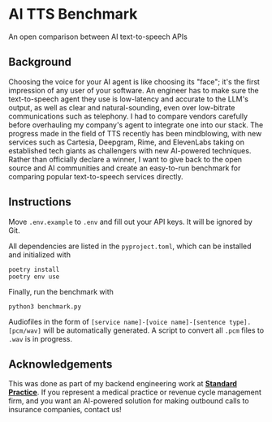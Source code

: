 # AI TTS Benchmark

An open comparison between AI text-to-speech APIs

## Background

Choosing the voice for your AI agent is like choosing its "face"; it's the first impression of any user of your software. An engineer has to make sure the text-to-speech agent they use is low-latency and accurate to the LLM's output, as well as clear and natural-sounding, even over low-bitrate communications such as telephony. I had to compare vendors carefully before overhauling my company's agent to integrate one into our stack. The progress made in the field of TTS recently has been mindblowing, with new services such as Cartesia, Deepgram, Rime, and ElevenLabs taking on established tech giants as challengers with new AI-powered techniques. Rather than officially declare a winner, I want to give back to the open source and AI communities and create an easy-to-run benchmark for comparing popular text-to-speech services directly.

## Instructions

Move `.env.example` to `.env` and fill out your API keys. It will be ignored by Git.

All dependencies are listed in the `pyproject.toml`, which can be installed and initialized with

```
poetry install
poetry env use
```

Finally, run the benchmark with

```
python3 benchmark.py
```

Audiofiles in the form of `[service name]-[voice name]-[sentence type].[pcm/wav]` will be automatically generated. A script to convert all `.pcm` files to `.wav` is in progress.

## Acknowledgements

This was done as part of my backend engineering work at [**Standard Practice**](https://standardpractice.ai). If you represent a medical practice or revenue cycle management firm, and you want an AI-powered solution for making outbound calls to insurance companies, contact us!
